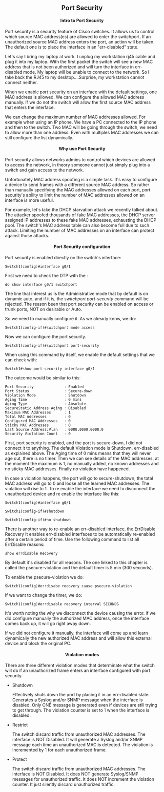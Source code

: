 <h2 align="center">Port Security</h2>

<h4 align="center">Intro to Port Security</h4>

Port security is a security feature of Cisco switches. It allows us to control which
source MAC address(es) are allowed to enter the switchport.
If an unauthorized source MAC address enters the port, an action will be taken. The default
one is to place the interface in an "err-disabled" state.

Let's say I bring my laptop at work. I unplug my workstation rj45 cable and plug it
into my laptop. With the first packet the switch will see a new MAC address that is not
been authorized and will turn the interface in err-disabled mode. My laptop will be
unable to connect to the network. So I take back the RJ45 to my desktop....Surprise,
my workstation cannot connect neither.

When we enable port security on an interface with the default settings, one MAC
address is allowed. We can configure the allowed MAC address manually. If we do not
the switch will allow the first source MAC address that enters the interface.

We can change the maximum number of MAC addresses allowed. For example when using
an IP phone. We have a PC connected to the IP phone and then to the switch. Two MAC
will be going through the switch, we need to allow more than one address. Even with
multiples MAC addresses we can still configure the list dynamically.


<h4 align="center">Why use Port Security</h4>

Port security allows networks admins to control which devices are allowed to access
the network, in theory someone cannot just simply plug into a switch and gain access to
the network.

Unfortunately MAC address spoofing is a simple task. It's easy to configure a device to
send frames with a different source MAC address. So rather than manually specifying the
MAC addresses allowed on each port, port security's ability to limit the number of
MAC addresses allowed on an interface is more useful.

For example, let's take the DHCP starvation attack we recently talked about.
The attacker spoofed thousands of fake MAC addresses, the DHCP server assigned IP addresses
to these fake MAC addresses, exhausting the DHCP pool. The switch's MAC address table can
also become full due to such attack.
Limiting the number of MAC addresses on an interface can protect against those attacks.


<h4 align="center">Port Security configuration</h4>

Port security is enabled directly on the switch's interface:

    Switch1(config)#interface g0/1

First we need to check the DTP with the :

    do show interface g0/1 switchport

The line that interest us is the Administrative mode that by default is on dynamic auto, and if it
is, the _switchport port-security_ command will be rejected. The reason been that
port security can be enabled on access or trunk ports, NOT on desirable or Auto.

So we need to manually configure it. As we already know, we do:

    Switch1(config-if)#switchport mode access

Now we can configure the port security.

    Switch1(config-if)#switchport port-security

When using this command by itself, we enable the default settings that we can check with:

    Switch1#show port-security interface g0/1

The outcome would be similar to this:

    Port Security              : Enabled
    Port Status                : Secure-down
    Violation Mode             : Shutdown
    Aging Time                 : 0 mins
    Aging Type                 : Absolute
    SecureStatic Address Aging : Disabled
    Maximum MAC Addresses      : 1
    Total MAC Addresses        : 0
    Configured MAC Addresses   : 0
    Sticky MAC Addresses       : 0
    Last Source Address:Vlan   : 0000.0000.0000:0
    Security Violation Count   : 0

First, port security is enabled, and the port is secure-down, I did not connect it to
anything.
The default Violation mode is Shutdown, err-disabled as explained above.
The Aging time of 0 mins means that they will never age out, there is no timer.
Then we can see details of the MAC addresses, at the moment the maximum is 1, no manually
added, no known addresses and no sticky MAC addresses.
Finally no violation have happened.

In case a violation happens, the port will go to secure-shutdown, the total MAC address
will go to 0 and loose all the learned MAC addresses. The violation will rise to 1.
To re enable the interface we need to disconnect the unauthorized device and re enable
the interface like this:

    Switch1(config)#interface g0/1

    Switch1(config-if)#shutdown

    Switch1(config-if)#no shutdown

There is another way to re-enable an err-disabled interface, the ErrDisable Recovery
It enables err-disabled interfaces to be automatically re-enabled after a certain
period of time. Use the following command to list all ErrDisable reasons:

    show errdisable Recovery

By default it's disabled for all reasons. The one linked to this chapter is called the
psecure-violation and the default timer is 5 min (300 seconds).

To enable the psecure-violation we do:

    Switch1(config)#errdisabe recovery cause psecure-violation

If we want to change the timer, we do:

    Switch1(config)#errdisable recovery interval SECONDS


It's worth noting the why we disconnect the device causing the error. If we did configure
manually the authorized MAC address, once the interface comes back up, it will go right away down.

If we did not configure it manually, the interface will come up and learn dynamically the
new authorized MAC address and will allow this external device and block the original PC.

<h4 align="center">Violation modes</h4>

There are three different violation modes that determinate what the switch will do
if an unauthorized frame enters an interface configured with port security.

- Shutdown

    Effectively shuts down the port by placing it in an err-disabled state.
    Generates a Syslog and/or SNMP message when the interface is disabled.
    Only ONE message is generated even if devices are still trying to get through.
    The violation counter is set to 1 when the interface is disabled.

- Restrict

    The switch discard traffic from unauthorized MAC addresses.
    The interface is NOT Disabled.
    It will generate a Syslog and/or SNMP message each time an unauthorized MAC is detected.
    The violation is incremented by 1 for each unauthorized frame.

- Protect

    The switch discard traffic from unauthorized MAC addresses.
    The interface is NOT Disabled.
    It does NOT generate Syslog/SNMP messages for unauthorized traffic.
    It does NOT increment the violation counter.
    It just silently discard unauthorized traffic.
